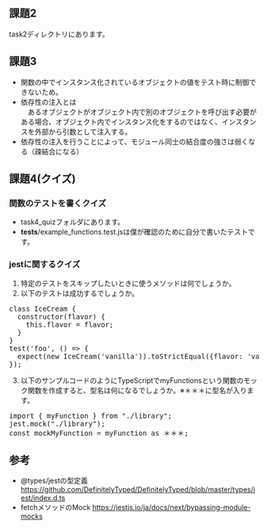 ## 課題2
task2ディレクトリにあります。

## 課題3

- 関数の中でインスタンス化されているオブジェクトの値をテスト時に制御できないため。
- 依存性の注入とは  
　あるオブジェクトがオブジェクト内で別のオブジェクトを呼び出す必要がある場合、オブジェクト内でインスタンス化をするのではなく、インスタンスを外部から引数として注入する。
- 依存性の注入を行うことによって、モジュール同士の結合度の強さは弱くなる（疎結合になる）

## 課題4(クイズ)
### 関数のテストを書くクイズ
- task4_quizフォルダにあります。  
- __tests__/example_functions.test.jsは僕が確認のために自分で書いたテストです。

### jestに関するクイズ
1. 特定のテストをスキップしたいときに使うメソッドは何でしょうか。
2. 以下のテストは成功するでしょうか。
<pre>
class IceCream {
  constructor(flavor) {
    this.flavor = flavor;
  }
}
test('foo', () => {
  expect(new IceCream('vanilla')).toStrictEqual({flavor: 'vanilla'});
});
</pre>
3. 以下のサンプルコードのようにTypeScriptでmyFunctionsという関数のモック関数を作成すると、型名は何になるでしょうか。※＊＊＊に型名が入ります。
<pre>
import { myFunction } from "./library";
jest.mock("./library");
const mockMyFunction = myFunction as ＊＊＊;
</pre>

## 参考
- @types/jestの型定義  
  https://github.com/DefinitelyTyped/DefinitelyTyped/blob/master/types/jest/index.d.ts
- fetchメソッドのMock
  https://jestjs.io/ja/docs/next/bypassing-module-mocks